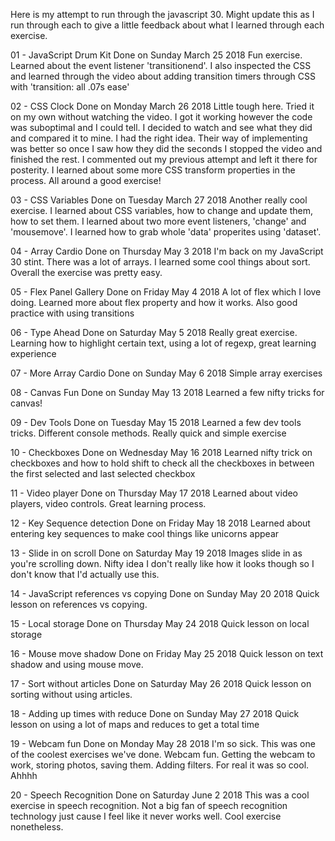Here is my attempt to run through the javascript 30. Might update this as I run through each to give a little feedback about what I learned through each exercise.

01 - JavaScript Drum Kit
Done on Sunday March 25 2018
Fun exercise. Learned about the event listener 'transitionend'.
I also inspected the CSS and learned through the video about adding
transition timers through CSS with 'transition: all .07s ease'

02 - CSS Clock
Done on Monday March 26 2018
Little tough here. Tried it on my own without watching the video. I got it working however the code was suboptimal and I could tell.
I decided to watch and see what they did and compared it to mine.
I had the right idea. Their way of implementing was better so once I saw how they did the seconds I stopped the video and finished the rest. I commented out my previous attempt and left it there for posterity. I learned about some more CSS transform properties in the process. All around a good exercise!

03 - CSS Variables
Done on Tuesday March 27 2018
Another really cool exercise. I learned about CSS variables, how to change and update them, how to set them. I learned about two more event listeners, 'change' and 'mousemove'. I learned how to grab whole 'data' properites using 'dataset'.

04 - Array Cardio
Done on Thursday May 3 2018
I'm back on my JavaScript 30 stint. There was a lot of arrays. I learned some cool things about sort. Overall the exercise was pretty easy.

05 - Flex Panel Gallery
Done on Friday May 4 2018
A lot of flex which I love doing. Learned more about flex property and how it works. Also good practice with using transitions

06 - Type Ahead
Done on Saturday May 5 2018
Really great exercise. Learning how to highlight certain text, using a lot of regexp, great learning experience

07 - More Array Cardio
Done on Sunday May 6 2018
Simple array exercises

08 - Canvas Fun
Done on Sunday May 13 2018
Learned a few nifty tricks for canvas!

09 - Dev Tools
Done on Tuesday May 15 2018
Learned a few dev tools tricks. Different console methods. Really quick and simple exercise

10 - Checkboxes
Done on Wednesday May 16 2018
Learned nifty trick on checkboxes and how to hold shift to check all the checkboxes in between the first selected and last selected checkbox

11 - Video player
Done on Thursday May 17 2018
Learned about video players, video controls. Great learning process.

12 - Key Sequence detection
Done on Friday May 18 2018
Learned about entering key sequences to make cool things like unicorns appear

13 - Slide in on scroll
Done on Saturday May 19 2018
Images slide in as you're scrolling down. Nifty idea I don't really like how it looks though so I don't know that I'd actually use this.

14 - JavaScript references vs copying
Done on Sunday May 20 2018
Quick lesson on references vs copying.

15 - Local storage
Done on Thursday May 24 2018
Quick lesson on local storage

16 - Mouse move shadow
Done on Friday May 25 2018
Quick lesson on text shadow and using mouse move.

17 - Sort without articles
Done on Saturday May 26 2018
Quick lesson on sorting without using articles.

18 - Adding up times with reduce
Done on Sunday May 27 2018
Quick lesson on using a lot of maps and reduces to get a total time

19 - Webcam fun
Done on Monday May 28 2018
I'm so sick. This was one of the coolest exercises we've done. Webcam fun. Getting the webcam to work, storing photos, saving them. Adding filters. For real it was so cool. Ahhhh

20 - Speech Recognition
Done on Saturday June 2 2018
This was a cool exercise in speech recognition. Not a big fan of speech recognition technology just cause I feel like it never works well. Cool exercise nonetheless.
